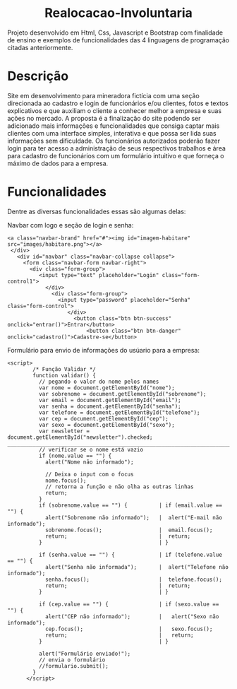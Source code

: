 <h1 align="center">Realocacao-Involuntaria</h1>
Projeto desenvolvido em Html, Css, Javascript e Bootstrap com finalidade de ensino e exemplos de funcionalidades das 4 linguagens de programação citadas anteriormente.

<h1>Descrição</h1>

 Site em desenvolvimento para mineradora fictícia com uma seção direcionada ao cadastro e login de funcionários e/ou clientes, fotos e textos explicativos e que auxiliam o cliente a conhecer melhor a empresa e suas ações no mercado.
 A proposta é a finalização do site podendo ser adicionado mais informações e funcionalidades que consiga captar mais clientes com uma interface simples, interativa e que possa ser lida suas informações sem dificuldade. Os funcionários autorizados poderão fazer login para ter acesso a administração de seus respectivos trabalhos e área para cadastro de funcionários com um formulário intuitivo e que forneça o máximo de dados para a empresa.
# Funcionalidades

Dentre as diversas funcionalidades essas são algumas delas:

Navbar com logo e seção de login e senha:

 
```
<a class="navbar-brand" href="#"><img id="imagem-habitare" src="images/habitare.png"></a>
 </div>
   <div id="navbar" class="navbar-collapse collapse">
     <form class="navbar-form navbar-right">
       <div class="form-group">
          <input type="text" placeholder="Login" class="form-control1">
            </div>
              <div class="form-group">
                <input type="password" placeholder="Senha" class="form-control">
                   </div>
                     <button class="btn btn-success" onclick="entrar()">Entrar</button>
                         <button class="btn btn-danger" onclick="cadastro()">Cadastre-se</button>                   
```   

Formulário para envio de informações do usúario para a empresa:


```
<script>
        /* Função Validar */
        function validar() {
          // pegando o valor do nome pelos names
          var nome = document.getElementById("nome");
          var sobrenome = document.getElementById("sobrenome");
          var email = document.getElementById("email");
          var senha = document.getElementById("senha");
          var telefone = document.getElementById("telefone");
          var cep = document.getElementById("cep");
          var sexo = document.getElementById("sexo");
          var newsletter = document.getElementById("newsletter").checked;
___________________________________________________________________________________
          // verificar se o nome está vazio
          if (nome.value == "") {
            alert("Nome não informado");

            // Deixa o input com o focus
            nome.focus();
            // retorna a função e não olha as outras linhas
            return;
          }
          if (sobrenome.value == "") {          | if (email.value == "") {
            alert("Sobrenome não informado");   |  alert("E-mail não informado");
            sobrenome.focus();                  |  email.focus();
            return;                             |  return;
          }                                     | }
          
          if (senha.value == "") {              | if (telefone.value == "") {
            alert("Senha não informada");       |  alert("Telefone não informado");
            senha.focus();                      |  telefone.focus();
            return;                             |  return;
          }                                     | }
          
          if (cep.value == "") {                | if (sexo.value == "") {
            alert("CEP não informado");         |   alert("Sexo não informado");
            cep.focus();                        |   sexo.focus();
            return;                             |   return;
          }                                     | }

          alert("Formulário enviado!");
          // envia o formulário
          //formulario.submit();
        }
      </script>
```


